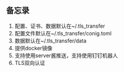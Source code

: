 ## 备忘录
1. 配置、证书、数据默认在~/.tls_transfer
2. 配置文件默认在~/.tls_transfer/conig.toml
3. 数据默认在~/.tls_transfer/data
4. 提供docker镜像
5. 支持使用server酱推送，支持使用钉钉机器人
6. TLS双向认证